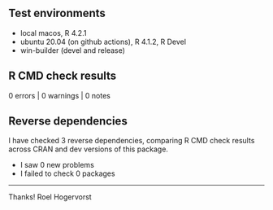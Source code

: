 ## Test environments

* local macos, R 4.2.1
* ubuntu 20.04 (on github actions), R 4.1.2, R Devel
* win-builder (devel and release)

## R CMD check results

0 errors | 0 warnings | 0 notes

## Reverse dependencies

I have checked 3 reverse dependencies, comparing R CMD check results across CRAN and dev versions of this package.

 * I saw 0 new problems
 * I failed to check 0 packages

---


Thanks!
Roel Hogervorst
